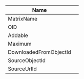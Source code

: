 | Name  |   |
| -- | -- |
|  MatrixName |   |
|  OID |   |
|  Addable |   |
|  Maximum |   |
|  DownloadedFromObjectId |   |
|  SourceObjectId |   |
|  SourceUrlId |   |

